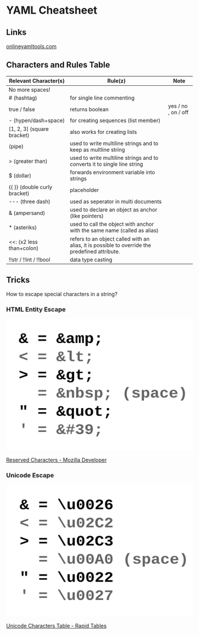 # YAML Cheatsheet

## Links

[onlineyamltools.com](https://onlineyamltools.com)

## Characters and Rules Table

 Relevant Character(s) | Rule(z) | Note 
---|---|---
 | No more spaces! |  
 # (hashtag) | for single line commenting |  
 true / false | returns boolean | yes / no , on / off 
 - (hypen/dash+space) | for creating sequences (list member) |  
 [1, 2, 3] (square bracket) | also works for creating lists |  
 (pipe) | used to write multiline strings and to keep as multline string |  
 > (greater than) | used to write multiline strings and to converts it to single line string |  
 $ (dollar) | forwards environment variable into strings |  
 {{ }} (double curly bracket) | placeholder |  
 --- (three dash) | used as seperator in multi documents |  
 & (ampersand) | used to declare an object as anchor (like pointers) |  
 * (asteriks) | used to call the object with anchor with the same name (called as alias) |  
 <<: (x2 less than+colon) | refers to an object called with an alias, it is possible to override the predefined attribute. |  
 !!str / !!int / !!bool | data type casting | 

## Tricks

How to escape special characters in a string?

### HTML Entity Escape

![Entity Escapes](media/entity-escapes.svg)

[Reserved Characters - Mozilla Developer](https://developer.mozilla.org/en-US/docs/Glossary/Entity#reserved_characters) 

### Unicode Escape

![Unicode Escapes](media/unicode-escapes.svg)

[Unicode Characters Table - Rapid Tables](https://www.rapidtables.com/code/text/unicode-characters.html)
